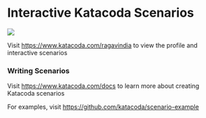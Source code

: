 # Interactive Katacoda Scenarios

[![](http://shields.katacoda.com/katacoda/ragavindia/count.svg)](https://www.katacoda.com/ragavindia "Get your profile on Katacoda.com")

Visit https://www.katacoda.com/ragavindia to view the profile and interactive scenarios

### Writing Scenarios
Visit https://www.katacoda.com/docs to learn more about creating Katacoda scenarios

For examples, visit https://github.com/katacoda/scenario-example
